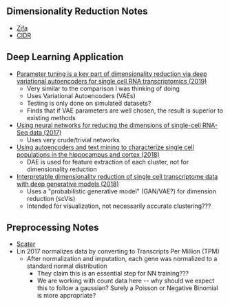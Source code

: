Dimensionality Reduction Notes
------------------------------

- [Zifa](https://genomebiology.biomedcentral.com/articles/10.1186/s13059-015-0805-z)
- [CIDR](https://genomebiology.biomedcentral.com/articles/10.1186/s13059-017-1188-0)

## Deep Learning Application
- [Parameter tuning is a key part of dimensionality reduction via deep variational autoencoders for single cell RNA transcriptomics (2019)](https://www.worldscientific.com/doi/abs/10.1142/9789813279827_0033)
  - Very similar to the comparison I was thinking of doing
  - Uses Variational Autoencoders (VAEs)
  - Testing is only done on simulated datasets?
  - Finds that if VAE parameters are well chosen, the result is superior to existing methods
- [Using neural networks for reducing the dimensions of single-cell RNA-Seq data (2017)](https://academic.oup.com/nar/article/45/17/e156/4056711)
  - Uses very crude/trivial networks
- [Using autoencoders and text mining to characterize single cell populations in the hippocampus and cortex (2018)](https://ieeexplore.ieee.org/abstract/document/8374718)
  - DAE is used for feature extraction of each cluster, not for dimensionality reduction
- [Interpretable dimensionality reduction of single cell transcriptome data with deep generative models (2018)](https://www.nature.com/articles/s41467-018-04368-5)
  - Uses a "probabilistic generative model" (GAN/VAE?) for dimension reduction (scVis)
  - Intended for visualization, not necessarily accurate clustering???

Preprocessing Notes
-------------------
- [Scater](https://academic.oup.com/bioinformatics/article/33/8/1179/2907823)
- Lin 2017 normalizes data by converting to Transcripts Per Million (TPM)
  - After normalization and imputation, each gene was normalized to a standard normal distribution
    - They claim this is an essential step for NN training???
    - We are working with count data here -- why should we expect this to follow a gaussian?  Surely a Poisson or Negative Binomial is more appropriate?

